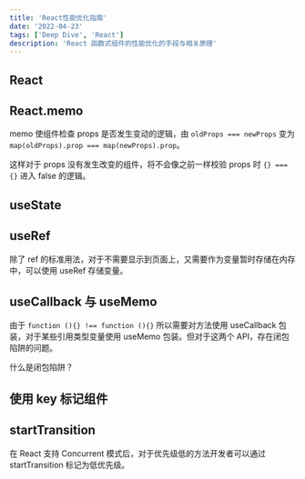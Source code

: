 ```yaml
---
title: 'React性能优化指南'
date: '2022-04-23'
tags: ['Deep Dive', 'React']
description: 'React 函数式组件的性能优化的手段与相关原理'
---
```


## React

## React.memo

memo 使组件检查 props 是否发生变动的逻辑，由 `oldProps === newProps` 变为 `map(oldProps).prop === map(newProps).prop`。

这样对于 props 没有发生改变的组件，将不会像之前一样校验 props 时 `{} === {}` 进入 false 的逻辑。

## useState

## useRef

除了 ref 的标准用法，对于不需要显示到页面上，又需要作为变量暂时存储在内存中，可以使用 useRef 存储变量。

## useCallback 与 useMemo

由于 `function (){} !== function (){}` 所以需要对方法使用 useCallback 包装，对于某些引用类型变量使用 useMemo 包装。但对于这两个 API，存在闭包陷阱的问题。

什么是闭包陷阱？

## 使用 key 标记组件

## startTransition

在 React 支持 Concurrent 模式后，对于优先级低的方法开发者可以通过 startTransition 标记为低优先级。
